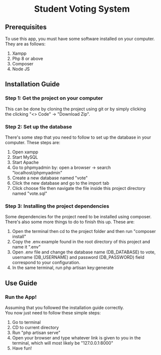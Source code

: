<center>
    <h1>Student Voting System</h1>
</center>

<h2>Prerequisites</h2>
<p>To use this app, you must have some software installed on your computer. They are as follows:</p>

<ol>
    <li>Xampp</li>
    <li>Php 8 or above</li>
    <li>Composer</li>
    <li>Node JS</li>
</ol>

<h2>Installation Guide</h2>
<h3>Step 1: Get the project on your computer</h3>
    <p>This can be done by cloning the project using git or by simply clicking <br/>
    the clicking "<> Code" -> "Download Zip".</p>
        
<h3>Step 2: Set up the database </h3>
    <p>There's some step that you need to follow to set up the database in your computer. These steps are: </p>
    <ol>
    <li>Open xampp</li>
    <li>Start MySQL</li>
    <li>Start Apache</li>
    <li>Go to phpmyadmin by: open a browser -> search "localhost/phpmyadmin"</li>
    <li>Create a new database named "vote"</li>
    <li>Click the new database and go to the import tab</li>
    <li>Click choose file then navigate the file inside this project directory named "vote.sql"</li>
    </ol>
    
<h3>Step 3: Installing the project dependencies</h3>
    <p>Some dependencies for the project need to be installed using composer. <br/>There's also some more things to do to finish this up. These are:  </p>
    <ol>
    <li>Open the terminal then cd to the project folder and then run "composer install"</li>
    <li>Copy the .env.example found in the root directory of this project and name it ".env"</li>
    <li>Open .env file and change the database name (DB_DATABASE) to vote, username (DB_USERNAME) and password (DB_PASSWORD) field correspond to your configuration.</li>
    <li>In the same terminal, run php artisan key:generate</li>
    </ol>

<h2>Use Guide</h2>
<h3>Run the App!</h3>
<p>Assuming that you followed the installation guide correctly. <br/> You now just need to follow these simple steps:</p>
<ol>
    <li>Go to terminal</li>
    <li>CD to current directory</li>
    <li>Run "php artisan serve"</li>
    <li>Open your browser and type whatever link is given to you in the terminal, which will most likely be "127.0.0.1:8000"</li>
    <li>Have fun!</li>
</ol>
